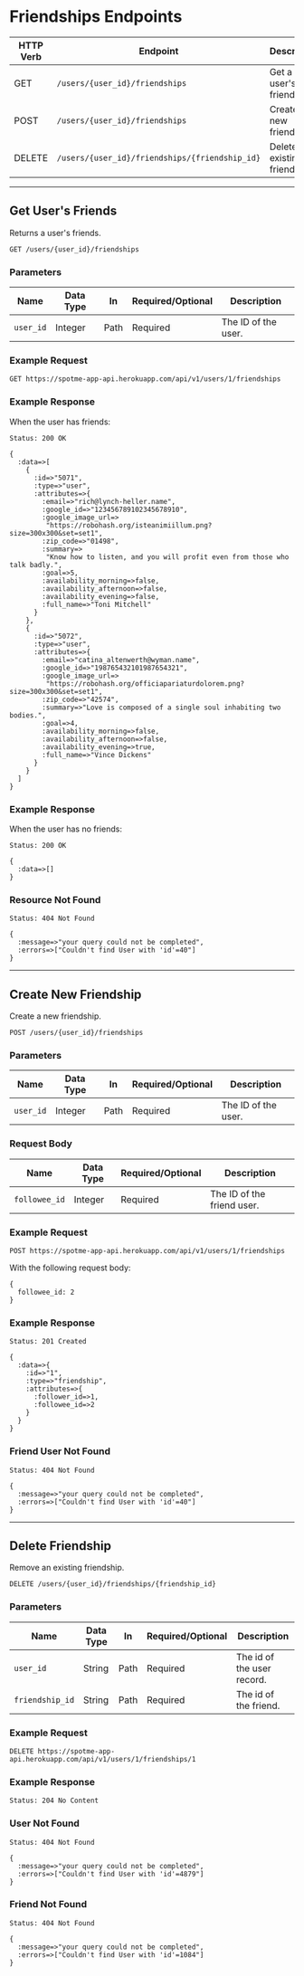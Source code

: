 # Friendships Endpoints

  HTTP Verb | Endpoint                   | Description                    | Link
  ----------|----------------------------|--------------------------------|---------------------------
  GET       | `/users/{user_id}/friendships` | Get a user's friends.      | [Link](#get-users-friends)
  POST      | `/users/{user_id}/friendships` | Create a new friendship.   | [Link](#create-new-friendship)
  DELETE    | `/users/{user_id}/friendships/{friendship_id}` | Delete an existing friendship. | [Link](#delete-friendship)

---

## Get User's Friends

  Returns a user's friends.

  ```
  GET /users/{user_id}/friendships
  ```

### Parameters

  Name       | Data Type    | In    | Required/Optional | Description
  -----------|--------------|-------|-------------------|------------
  `user_id`  | Integer      | Path  | Required          | The ID of the user.

### Example Request

  ```
  GET https://spotme-app-api.herokuapp.com/api/v1/users/1/friendships
  ```

### Example Response

  When the user has friends:

  ```
  Status: 200 OK
  ```

  ```
  {
    :data=>[
      {
        :id=>"5071",
        :type=>"user",
        :attributes=>{
          :email=>"rich@lynch-heller.name",
          :google_id=>"123456789102345678910",
          :google_image_url=>
           "https://robohash.org/isteanimiillum.png?size=300x300&set=set1",
          :zip_code=>"01498",
          :summary=>
           "Know how to listen, and you will profit even from those who talk badly.",
          :goal=>5,
          :availability_morning=>false,
          :availability_afternoon=>false,
          :availability_evening=>false,
          :full_name=>"Toni Mitchell"
        }
      },
      {
        :id=>"5072",
        :type=>"user",
        :attributes=>{
          :email=>"catina_altenwerth@wyman.name",
          :google_id=>"198765432101987654321",
          :google_image_url=>
           "https://robohash.org/officiapariaturdolorem.png?size=300x300&set=set1",
          :zip_code=>"42574",
          :summary=>"Love is composed of a single soul inhabiting two bodies.",
          :goal=>4,
          :availability_morning=>false,
          :availability_afternoon=>false,
          :availability_evening=>true,
          :full_name=>"Vince Dickens"
        }
      }
    ]
  }
  ```

### Example Response

  When the user has no friends:

  ```
  Status: 200 OK
  ```

  ```
  {
    :data=>[]
  }
  ```

### Resource Not Found

  ```
  Status: 404 Not Found
  ```

  ```
  {
    :message=>"your query could not be completed",
    :errors=>["Couldn't find User with 'id'=40"]
  }
  ```

---

## Create New Friendship

  Create a new friendship.

  ```
  POST /users/{user_id}/friendships
  ```

### Parameters

  Name       | Data Type    | In    | Required/Optional | Description
  -----------|--------------|-------|-------------------|------------
  `user_id`  | Integer      | Path  | Required          | The ID of the user.

### Request Body

  Name          | Data Type    | Required/Optional | Description
  --------------|--------------|-------------------|------------
  `followee_id` | Integer      | Required          | The ID of the friend user.

### Example Request

  ```
  POST https://spotme-app-api.herokuapp.com/api/v1/users/1/friendships
  ```

  With the following request body:

  ```
  {
    followee_id: 2
  }
  ```

### Example Response

  ```
  Status: 201 Created
  ```

  ```
  {
    :data=>{
      :id=>"1",
      :type=>"friendship",
      :attributes=>{
        :follower_id=>1,
        :followee_id=>2
      }
    }
  }
  ```

### Friend User Not Found

  ```
  Status: 404 Not Found
  ```

  ```
  {
    :message=>"your query could not be completed",
    :errors=>["Couldn't find User with 'id'=40"]
  }
  ```

---

## Delete Friendship

  Remove an existing friendship.

  ```
  DELETE /users/{user_id}/friendships/{friendship_id}
  ```

### Parameters

  Name       | Data Type    | In    | Required/Optional | Description
  -----------|--------------|-------|-------------------|------------
  `user_id` | String | Path | Required | The id of the user record.
  `friendship_id` | String | Path | Required | The id of the friend.

### Example Request

  ```
  DELETE https://spotme-app-api.herokuapp.com/api/v1/users/1/friendships/1
  ```

### Example Response

  ```
  Status: 204 No Content

  ```

### User Not Found

  ```
  Status: 404 Not Found
  ```

  ```
  {
    :message=>"your query could not be completed",
    :errors=>["Couldn't find User with 'id'=4879"]
  }
  ```

### Friend Not Found

  ```
  Status: 404 Not Found
  ```

  ```
  {
    :message=>"your query could not be completed",
    :errors=>["Couldn't find User with 'id'=1084"]
  }
  ```
